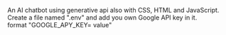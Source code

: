 An AI chatbot using generative api also with CSS, HTML and JavaScript.<br/>
Create a file named ".env" and add you own Google API key in it.<br/>
format "GOOGLE_APY_KEY= value"



